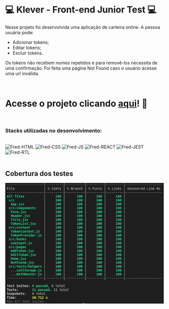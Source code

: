 # :computer: Klever - Front-end Junior Test :computer:

Nesse projeto foi desenvolvida uma aplicação de carteira online. A pessoa usuária pode:
- Adicionar tokens;
- Editar tokens;
- Excluir tokens.

Os tokens não recebem nomes repetidos e para removê-los necessita de uma confirmação.
Foi feita uma página Not Found caso o usuário acesse uma url inválida.

<br />

# Acesse o projeto clicando [aqui](https://fredericotp.github.io/klever-frontend-junior-test/)! :purple_heart:

<br />

### Stacks utilizadas no desenvolvimento:
<div style="display: inline_block"><br>
  <img alt="Fred-HTML" height="50" width="40" src="https://cdn.jsdelivr.net/gh/devicons/devicon/icons/html5/html5-original.svg" />
  <img alt="Fred-CSS" height="50" width="40" src="https://cdn.jsdelivr.net/gh/devicons/devicon/icons/css3/css3-original.svg" />
  <img alt="Fred-JS" height="50" width="40" src="https://cdn.jsdelivr.net/gh/devicons/devicon/icons/javascript/javascript-original.svg" />
  <img alt="Fred-REACT" height="50" width="40" src="https://cdn.jsdelivr.net/gh/devicons/devicon/icons/react/react-original.svg" />
  <img alt="Fred-JEST" height="50" width="40" src="https://cdn.jsdelivr.net/gh/devicons/devicon/icons/jest/jest-plain.svg" />
  <img alt="Fred-RTL" height="50" width="40" src="https://testing-library.com/img/logo-large.png" alt="rtl icon" />
</div>

<br />

## Cobertura dos testes

![klever-frontend-junior-test](https://raw.githubusercontent.com/FredericoTP/klever-frontend-junior-test/main/klever-app/image/test-coverage.png)
